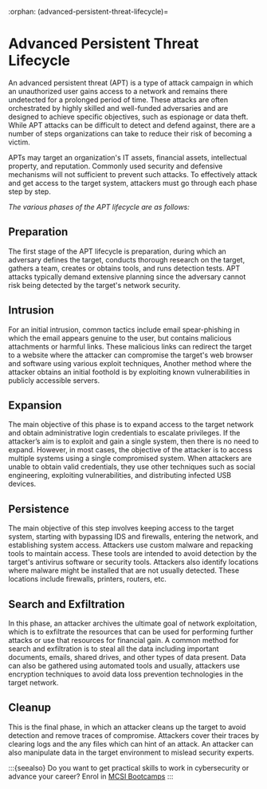 :orphan:
(advanced-persistent-threat-lifecycle)=

# Advanced Persistent Threat Lifecycle

An advanced persistent threat (APT) is a type of attack campaign in which an unauthorized user gains access to a network and remains there undetected for a prolonged period of time. These attacks are often orchestrated by highly skilled and well-funded adversaries and are designed to achieve specific objectives, such as espionage or data theft. While APT attacks can be difficult to detect and defend against, there are a number of steps organizations can take to reduce their risk of becoming a victim.

APTs may target an organization's IT assets, financial assets, intellectual property, and reputation. Commonly used security and defensive mechanisms will not sufficient to prevent such attacks. To effectively attack and get access to the target system, attackers must go through each phase step by step.

_The various phases of the APT lifecycle are as follows:_

## Preparation

The first stage of the APT lifecycle is preparation, during which an adversary defines the target, conducts thorough research on the target, gathers a team, creates or obtains tools, and runs detection tests. APT attacks typically demand extensive planning since the adversary cannot risk being detected by the target's network security.

## Intrusion

For an initial intrusion, common tactics include email spear-phishing in which the email appears genuine to the user, but contains malicious attachments or harmful links. These malicious links can redirect the target to a website where the attacker can compromise the target's web browser and software using various exploit techniques, Another method where the attacker obtains an initial foothold is by exploiting known vulnerabilities in publicly accessible servers.

## Expansion

The main objective of this phase is to expand access to the target network and obtain administrative login credentials to escalate privileges. If the attacker’s aim is to exploit and gain a single system, then there is no need to expand. However, in most cases, the objective of the attacker is to access multiple systems using a single compromised system. When attackers are unable to obtain valid credentials, they use other techniques such as social engineering, exploiting vulnerabilities, and distributing infected USB devices.

## Persistence

The main objective of this step involves keeping access to the target system, starting with bypassing IDS and firewalls, entering the network, and establishing system access. Attackers use custom malware and repacking tools to maintain access. These tools are intended to avoid detection by the target's antivirus software or security tools. Attackers also identify locations where malware might be installed that are not usually detected. These locations include firewalls, printers, routers, etc.

## Search and Exfiltration

In this phase, an attacker archives the ultimate goal of network exploitation, which is to exfiltrate the resources that can be used for performing further attacks or use that resources for financial gain. A common method for search and exfiltration is to steal all the data including important documents, emails, shared drives, and other types of data present. Data can also be gathered using automated tools and usually, attackers use encryption techniques to avoid data loss prevention technologies in the target network.

## Cleanup

This is the final phase, in which an attacker cleans up the target to avoid detection and remove traces of compromise. Attackers cover their traces by clearing logs and the any files which can hint of an attack. An attacker can also manipulate data in the target environment to mislead security experts.

:::{seealso}
Do you want to get practical skills to work in cybersecurity or advance your career? Enrol in [MCSI Bootcamps](https://www.mosse-institute.com/bootcamps.html)
:::

